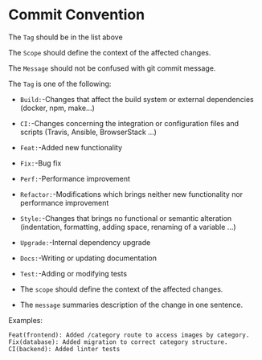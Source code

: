 # Commit Convention

The `Tag` should be in the list above

The `Scope` should define the context of the affected changes.

The `Message` should not be confused with git commit message.

The `Tag` is one of the following:

- `Build:`-Changes that affect the build system or external dependencies (docker, npm, make…)

- `CI:`-Changes concerning the integration or configuration files and scripts (Travis, Ansible, BrowserStack ...)

- `Feat:`-Added new functionality

- `Fix:`-Bug fix

- `Perf:`-Performance improvement

- `Refactor:`-Modifications which brings neither new functionality nor performance improvement

- `Style:`-Changes that brings no functional or semantic alteration (indentation, formatting, adding space, renaming of a variable ...)

- `Upgrade:`-Internal dependency upgrade 

- `Docs:`-Writing or updating documentation

- `Test:`-Adding or modifying tests

- The `scope` should define the context of the affected changes.

- The `message` summaries description of the change in one sentence.

Examples:

```
Feat(frontend): Added /category route to access images by category.
Fix(database): Added migration to correct category structure.
CI(backend): Added linter tests
```
